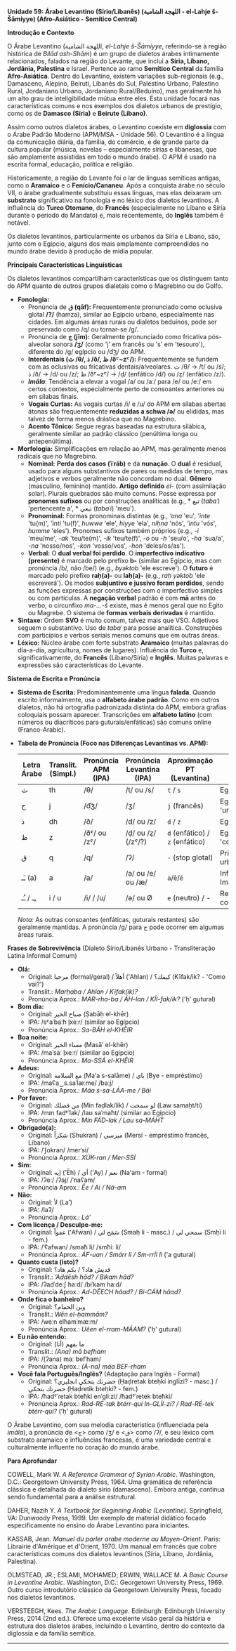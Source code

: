 **Unidade 59: Árabe Levantino (Sírio/Libanês) (اللهجة الشامية - el-Lahje š-Šāmiyye) (Afro-Asiático - Semítico Central)**

**Introdução e Contexto**

O Árabe Levantino (اللهجة الشامية, *el-Lahje š-Šāmiyye*, referindo-se à região histórica de *Bilād ash-Shām*) é um grupo de dialetos árabes intimamente relacionados, falados na região do Levante, que inclui a **Síria, Líbano, Jordânia, Palestina** e Israel. Pertence ao ramo **Semítico Central** da família **Afro-Asiática**. Dentro do Levantino, existem variações sub-regionais (e.g., Damasceno, Alepino, Beiruti, Libanês do Sul, Palestino Urbano, Palestino Rural, Jordaniano Urbano, Jordaniano Rural/Beduíno), mas geralmente há um alto grau de inteligibilidade mútua entre eles. Esta unidade focará nas características comuns e nos exemplos dos dialetos urbanos de prestígio, como os de **Damasco (Síria)** e **Beirute (Líbano)**.

Assim como outros dialetos árabes, o Levantino coexiste em **diglossia** com o Árabe Padrão Moderno (APM/MSA - Unidade 56). O Levantino é a língua da comunicação diária, da família, do comércio, e de grande parte da cultura popular (música, novelas – especialmente sírias e libanesas, que são amplamente assistidas em todo o mundo árabe). O APM é usado na escrita formal, educação, política e religião.

Historicamente, a região do Levante foi o lar de línguas semíticas antigas, como o **Aramaico** e o **Fenício/Cananeu**. Após a conquista árabe no século VII, o árabe gradualmente substituiu essas línguas, mas elas deixaram um **substrato** significativo na fonologia e no léxico dos dialetos levantinos. A influência do **Turco Otomano**, do **Francês** (especialmente no Líbano e Síria durante o período do Mandato) e, mais recentemente, do **Inglês** também é notável.

Os dialetos levantinos, particularmente os urbanos da Síria e Líbano, são, junto com o Egípcio, alguns dos mais amplamente compreendidos no mundo árabe devido à produção de mídia popular.

**Principais Características Linguísticas**

Os dialetos levantinos compartilham características que os distinguem tanto do APM quanto de outros grupos dialetais como o Magrebino ou do Golfo.

*   **Fonologia:**
    *   Pronúncia de **ق (qāf):** Frequentemente pronunciado como oclusiva glotal **/?/** (hamza), similar ao Egípcio urbano, especialmente nas cidades. Em algumas áreas rurais ou dialetos beduínos, pode ser preservado como /q/ ou tornar-se /g/.
    *   Pronúncia de **ج (jīm):** Geralmente pronunciado como fricativa pós-alveolar sonora **/ʒ/** (como 'j' em francês ou 's' em 'tesouro'), diferente do /g/ egípcio ou /d͡ʒ/ do APM.
    *   **Interdentais (ث /θ/, ذ /ð/, ظ /ðˤ~zˤ/):** Frequentemente se fundem com as oclusivas ou fricativas dentais/alveolares. ث /θ/ → /t/ ou /s/; ذ /ð/ → /d/ ou /z/; ظ /ðˤ~zˤ/ → /ḍ/ (enfático /d/) ou /ẓ/ (enfático /z/).
    *   ***Imāla***: Tendência a elevar a vogal /a/ ou /aː/ para /e/ ou /eː/ em certos contextos, especialmente perto de consoantes anteriores ou em sílabas finais.
    *   **Vogais Curtas:** As vogais curtas /i/ e /u/ do APM em sílabas abertas átonas são frequentemente **reduzidas a schwa /ə/** ou elididas, mas talvez de forma menos drástica que no Magrebino.
    *   **Acento Tônico:** Segue regras baseadas na estrutura silábica, geralmente similar ao padrão clássico (penúltima longa ou antepenúltima).
*   **Morfologia:** Simplificações em relação ao APM, mas geralmente menos radicais que no Magrebino.
    *   **Nominal:** **Perda dos casos (ʾiʿrāb)** e da **nunação**. O **dual** é residual, usado para alguns substantivos de pares ou medidas de tempo, mas adjetivos e verbos geralmente não concordam no dual. **Gênero** (masculino, feminino) mantido. **Artigo definido** *el-* (com assimilação solar). Plurais quebrados são muito comuns. Posse expressa por **pronomes sufixos** ou por construções analíticas (e.g., * تبع (*tabaʿ*) 'pertencente a', * تبعي (*tabaʿi*) 'meu').
    *   **Pronominal:** Formas pronominais distintas (e.g., *ʼana* 'eu', *ʼinte* 'tu(m)', *ʼinti* 'tu(f)', *huwwe* 'ele', *hiyye* 'ela', *niḥna* 'nós', *ʼintu* 'vós', *humme* 'eles'). Pronomes sufixos também próprios (e.g., *-i* 'meu/me', *-ak* 'teu/te(m)', *-ik* 'teu/te(f)', *-o* ou *-h* 'seu/o', *-ha* 'sua/a', *-na* 'nosso/nos', *-kon* 'vosso/vos', *-hon* 'deles/os/as').
    *   **Verbal:** O **dual verbal foi perdido**. O **imperfectivo indicativo (presente)** é marcado pelo prefixo **b-** (similar ao Egípcio, mas com pronúncia /b/, não /be/) (e.g., *byəktob* 'ele escreve'). O **futuro** é marcado pelo prefixo **raḥ(a)-** ou **laḥ(a)-** (e.g., *raḥ yəktob* 'ele escreverá'). Os modos **subjuntivo e jussivo foram perdidos**, sendo as funções expressas por construções com o imperfectivo simples ou com partículas. A **negação verbal** padrão é com **mā** antes do verbo; o circunfixo *ma-...-š* existe, mas é menos geral que no Egito ou Magrebe. O sistema de **formas verbais derivadas** é mantido.
*   **Sintaxe:** Ordem **SVO** é muito comum, talvez mais que VSO. Adjetivos seguem o substantivo. Uso de *tabaʿ* para posse analítica. Construções com particípios e verbos seriais menos comuns que em outras áreas.
*   **Léxico:** Núcleo árabe com forte substrato **Aramaico** (muitas palavras do dia-a-dia, agricultura, nomes de lugares). Influência do **Turco** e, significativamente, do **Francês** (Líbano/Síria) e **Inglês**. Muitas palavras e expressões são características do Levante.

**Sistema de Escrita e Pronúncia**

*   **Sistema de Escrita:** Predominantemente uma língua **falada**. Quando escrito informalmente, usa o **alfabeto árabe padrão**. Como em outros dialetos, não há ortografia padronizada distinta do APM, embora grafias coloquiais possam aparecer. Transcrições em **alfabeto latino** (com números ou diacríticos para guturais/enfáticas) são comuns online (Franco-Arabic).

*   **Tabela de Pronúncia (Foco nas Diferenças Levantinas vs. APM):**

    | Letra Árabe | Translit. (Simpl.) | Pronúncia APM (IPA) | Pronúncia Levantina (IPA) | Aproximação PT (Levantina) | Notas |
    |---|---|---|---|---|---|
    | ث | th | /θ/ | /t/ ou /s/ | `t` / `s` | Eg. *tlāte* 'três' |
    | ج | j | /d͡ʒ/ | /ʒ/ | `j` (francês) | Eg. *žāmʻa* 'universidade' |
    | ذ | dh | /ð/ | /d/ ou /z/ | `d` / `z` | Eg. *hāda* 'este' |
    | ظ | ẓ | /ðˤ/ ou /zˤ/ | /ḍ/ ou /ẓ/ (/zˤ/?) | `d` (enfático) / `z` (enfático) | Eg. *ḍahr* 'costas' |
    | ق | q | /q/ | /ʔ/ | `-` (stop glotal) | Principalmente urbano |
    | ـَـ (a) | a | /a/ | /a/ ou /e/ ou /æ/ | `a`/`ê`/`é` | Influência de Imāla |
    | ـِـ / ـُـ | i / u | /i/ / /u/ | /ə/ ou Ø | `e` (neutro) / - | Redução/elisão comum átona |

    *Nota:* As outras consoantes (enfáticas, guturais restantes) são geralmente mantidas. A pronúncia /g/ para ج pode ocorrer em algumas áreas rurais.

**Frases de Sobrevivência** (Dialeto Sírio/Libanês Urbano - Transliteração Latina Informal Comum)

*   **Olá:**
    *   Original: مرحبا (formal/geral) / أهلاً (ʼAhlan) / كيفك؟ (Kīfak/ik? - 'Como vai?')
    *   Translit.: *Marḥaba / Ahlan / Kīfak(ik)?*
    *   Pronúncia Aprox.: *MAR-rha-ba / ÁH-lan / KÍI-fak/ik?* ('ḥ' gutural)
*   **Bom dia:**
    *   Original: صباح الخير (Ṣabāḥ el-khēr)
    *   IPA: /sˤaˈbaːħ l̩xeːr/ (similar ao Egípcio)
    *   Pronúncia Aprox.: *Sa-BÁH el-KHÊIR*
*   **Boa noite:**
    *   Original: مساء الخير (Masāʼ el-khēr)
    *   IPA: /maˈsaː l̩xeːr/ (similar ao Egípcio)
    *   Pronúncia Aprox.: *Ma-SSÁ el-KHÊIR*
*   **Adeus:**
    *   Original: مع السلامة (Maʻa s-salāme) / باي (Bye - empréstimo)
    *   IPA: /maʕa‿s.saˈlæːme/ /baːj/
    *   Pronúncia Aprox.: *Máa s-sa-LÁA-me / Bái*
*   **Por favor:**
    *   Original: من فضلك (Min faḍlak/lik) / لو سمحت (Law samaḥt/ti)
    *   IPA: /mɪn fadˤˈlak/ /laʊ saˈmaħt/ (similar ao Egípcio)
    *   Pronúncia Aprox.: *Min FÁD-lak / Lau sa-MÁHT*
*   **Obrigado(a):**
    *   Original: شكراً (Shukran) / ميرسي (Mersi - empréstimo francês, Líbano)
    *   IPA: /ˈʃokran/ /merˈsi/
    *   Pronúncia Aprox.: *XÚK-ran / Mer-SSÍ*
*   **Sim:**
    *   Original: إيه (ʼĒh) / أي (ʼAy) / نعم (Naʻam - formal)
    *   IPA: /ʔeː/ /ʔaj/ /ˈnaʕam/
    *   Pronúncia Aprox.: *Êe / Ai / Ná-am*
*   **Não:**
    *   Original: لأ (Laʼ)
    *   IPA: /laʔ/
    *   Pronúncia Aprox.: *Lá'*
*   **Com licença / Desculpe-me:**
    *   Original: عفواً (ʻAfwan) / سَمَح لي (Smaḥ li - masc.) / سمحي لي (Smḥī li - fem.)
    *   IPA: /ˈʕafwan/ /smaħ li/ /smħiː li/
    *   Pronúncia Aprox.: *ÁF-uan / Smárr li / Sm-rrÍI li* ('a gutural)
*   **Quanto custa (isto)?**
    *   Original: قديش هاد؟ / بكم هاد؟
    *   Translit.: *ʼAddēsh hād? / Bikam hād?*
    *   IPA: /ʔadˈdeːʃ haːd/ /biˈkam haːd/
    *   Pronúncia Aprox.: *Ad-DÊECH hâad? / Bi-CÁM hâad?*
*   **Onde fica o banheiro?**
    *   Original: وين الحمام؟
    *   Translit.: *Wēn el-ḥammām?*
    *   IPA: /weːn elħamˈmæːm/
    *   Pronúncia Aprox.: *Uêen el-rram-MÁAM?* ('ḥ' gutural)
*   **Eu não entendo:**
    *   Original: (أنا) ما بفهم
    *   Translit.: *(Ana) mā befham*
    *   IPA: /(ʔana) maː befˈham/
    *   Pronúncia Aprox.: *(Á-na) máa BEF-rham*
*   **Você fala Português/Inglês?** (Adaptação para Inglês - Formal)
    *   Original: حضرتك بتحكي انجليزي؟ (Ḥaḍretak bteḥki inglīzi? - masc.) / حضرتك بتحكي (Ḥaḍretik bteḥki? - fem.)
    *   IPA: /ħadˤˈɾetak bteħki enˈgliːzi/ /ħadˤˈɾetek bteħki/
    *   Pronúncia Aprox.: *Rad-RÉ-tak btérr-qui In-GLÍI-zi? / Rad-RÉ-tek btérr-qui?* ('ḥ' gutural)

O Árabe Levantino, com sua melodia característica (influenciada pela *imāla*), a pronúncia de <ج> como /ʒ/ e <ق> como /ʔ/, e seu léxico com substrato aramaico e influências francesas, é uma variedade central e culturalmente influente no coração do mundo árabe.

**Para Aprofundar**

COWELL, Mark W. *A Reference Grammar of Syrian Arabic*. Washington, D.C.: Georgetown University Press, 1964.
Uma gramática de referência clássica e detalhada do dialeto sírio (damasceno). Embora antiga, continua sendo fundamental para a análise estrutural.

DAHER, Nazih Y. *A Textbook for Beginning Arabic (Levantine)*. Springfield, VA: Dunwoody Press, 1999.
Um exemplo de material didático focado especificamente no ensino do Árabe Levantino para iniciantes.

KASSAB, Jean. *Manuel du parler arabe moderne au Moyen-Orient*. Paris: Librairie d'Amérique et d'Orient, 1970.
Um manual em francês que cobre características comuns dos dialetos levantinos (Síria, Líbano, Jordânia, Palestina).

OLMSTEAD, JR.; ESLAMI, MOHAMED; ERWIN, WALLACE M. *A Basic Course in Levantine Arabic*. Washington, D.C.: Georgetown University Press, 1969.
Outro curso introdutório clássico da Georgetown University Press, focado nos dialetos levantinos.

VERSTEEGH, Kees. *The Arabic Language*. Edinburgh: Edinburgh University Press, 2014 (2nd ed.).
Oferece uma excelente visão geral da história e estrutura dos dialetos árabes, incluindo o Levantino, dentro do contexto da diglossia e da família semítica.

---
